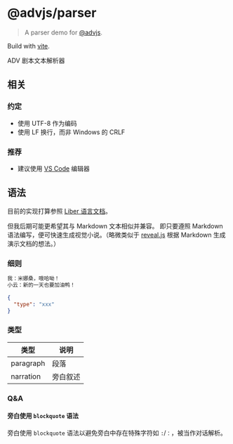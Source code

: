 # @advjs/parser

> A parser demo for [@advjs](https://github.com/YunYouJun/adv).

Build with [vite](https://github.com/vitejs/vite).

ADV 剧本文本解析器

## 相关

### 约定

- 使用 UTF-8 作为编码
- 使用 LF 换行，而非 Windows 的 CRLF

### 推荐

- 建议使用 [VS Code](https://code.visualstudio.com/) 编辑器

## 语法

目前的实现打算参照 [Liber 语言文档](https://doc.librian.net/site/%E9%80%B2%E9%9A%8E/Liber%E8%AA%9E%E8%A8%80%E6%96%87%E6%AA%94.html)。

但我后期可能更希望其与 Markdown 文本相似并兼容。
即只要遵照 Markdown 语法编写，便可快速生成视觉小说。（略微类似于 [reveal.js](https://github.com/hakimel/reveal.js) 根据 Markdown 生成演示文档的想法。）

### 细则

```md
我：米娜桑，哦哈呦！
小云：新的一天也要加油鸭！
```

```json
{
  "type": "xxx"
}
```

### 类型

| 类型      | 说明     |
| --------- | -------- |
| paragraph | 段落     |
| narration | 旁白叙述 |

### Q&A

#### 旁白使用 `blockquote` 语法

旁白使用 `blockquote` 语法以避免旁白中存在特殊字符如 `:`/`：`，被当作对话解析。
